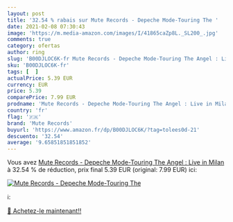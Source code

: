 ```yaml
---
layout: post
title: '32.54 % rabais sur Mute Records - Depeche Mode-Touring The '
date: 2021-02-08 07:30:43
image: 'https://m.media-amazon.com/images/I/41865caZp8L._SL200_.jpg'
comments: true
category: ofertas
author: ring
slug: 'B00DJLOC6K-fr Mute Records - Depeche Mode-Touring The Angel : Live in Milan'
sku: 'B00DJLOC6K-fr'
tags: [  ]
actualPrice: 5.39 EUR
currency: EUR
price: 5.39
comparePrice: 7.99 EUR
prodname: 'Mute Records - Depeche Mode-Touring The Angel : Live in Milan'
country: 'fr'
flag: '🇫🇷'
brand: 'Mute Records'
buyurl: 'https://www.amazon.fr/dp/B00DJLOC6K/?tag=tolees0d-21'
descuento: '32.54'
average: '9.65851851851852'
---
```


Vous avez [Mute Records - Depeche Mode-Touring The Angel : Live in Milan](https://www.amazon.fr/dp/B00DJLOC6K/?tag=tolees0d-21)  à  32.54 % de réduction, prix final  5.39 EUR (original: 7.99 EUR) ici:

[![Mute Records - Depeche Mode-Touring The ](https://m.media-amazon.com/images/I/41865caZp8L._SL200_.jpg)](https://www.amazon.fr/dp/B00DJLOC6K/?tag=tolees0d-21)

ℹ️:


[🛒 Achetez-le maintenant!!](https://www.amazon.fr/dp/B00DJLOC6K/?tag=tolees0d-21)
